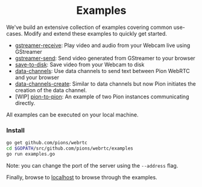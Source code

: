 <h1 align="center">
  Examples
</h1>

We've build an extensive collection of examples covering common use-cases. Modify and extend these examples to quickly get started.

* [gstreamer-receive](gstreamer-receive/README.md): Play video and audio from your Webcam live using GStreamer
* [gstreamer-send](gstreamer-send/README.md): Send video generated from GStreamer to your browser
* [save-to-disk](save-to-disk/README.md): Save video from your Webcam to disk
* [data-channels](data-channels/README.md): Use data channels to send text between Pion WebRTC and your browser
* [data-channels-create](data-channels/README.md): Similar to data channels but now Pion initiates the creation of the data channel.
* [WIP] [pion-to-pion](pion-to-pion/README.md): An example of two Pion instances communicating directly.

All examples can be executed on your local machine.

### Install
``` sh
go get github.com/pions/webrtc
cd $GOPATH/src/github.com/pions/webrtc/examples
go run examples.go
```
Note: you can change the port of the server using the ``--address`` flag.

Finally, browse to [localhost](http://localhost) to browse through the examples.
